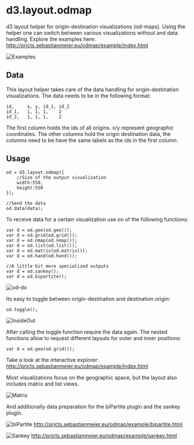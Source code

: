 # d3.layout.odmap
d3 layout helper for origin-destination visualizations (od-maps). Using the helper one can switch between various visualizations without and data handling. Explore the examples here: http://prjcts.sebastianmeier.eu/odmap/example/index.html

![Examples](https://raw.githubusercontent.com/sebastian-meier/d3.layout.odmap.js/master/img/overview.png)

## Data

This layout helper takes care of the data handling for origin-destination visualizations. The data needs to be in the following format:

```
id,		x, y, id_1,	id_2
id_1,	1, 1, 1,	2
id_2,	1, 1, 1,	2
```
The first column holds the ids of all origins. x/y represent geographic coordinates. The other columns hold the origin destination data, the columns need to be have the same labels as the ids in the first column.

## Usage

```
od = d3.layout.odmap({
	//Size of the output visualization
	width:550,
	height:550
});

//Send the data
od.data(data);

```

To receive data for a certain visualization use on of the following functions:
```
var d = od.geo(od.geo());
var d = od.grid(od.grid());
var d = od.nmap(od.nmap());
var d = od.list(od.list());
var d = od.matrix(od.matrix());
var d = od.hand(od.hand());

//A little bit more specialized outputs
var d = od.sankey();
var d = od.bipartite();
```
![od-do](https://raw.githubusercontent.com/sebastian-meier/d3.layout.odmap.js/master/img/od-do.png)

Its easy to toggle between origin-destination and destination origin:

```
od.toggle();
```

![InsideOut](https://raw.githubusercontent.com/sebastian-meier/d3.layout.odmap.js/master/img/insideout.png)

After calling the toggle function require the data again. The nested functions allow to request different layouts for outer and inner positions:

```
var d = od.geo(od.grid());
```
Take a look at the interactive explorer: http://prjcts.sebastianmeier.eu/odmap/example/index.html

Most visualizations focus on the geographic space, but the layout also includes matrix and list views.

![Matrix](https://raw.githubusercontent.com/sebastian-meier/d3.layout.odmap.js/master/img/matrix.png)

And additionally data preparation for the biPartite plugin and the sankey plugin.

![biPartite](https://raw.githubusercontent.com/sebastian-meier/d3.layout.odmap.js/master/img/bipartite.png)
http://prjcts.sebastianmeier.eu/odmap/example/bipartite.html

![Sankey](https://raw.githubusercontent.com/sebastian-meier/d3.layout.odmap.js/master/img/sankey.png)
http://prjcts.sebastianmeier.eu/odmap/example/sankey.html
